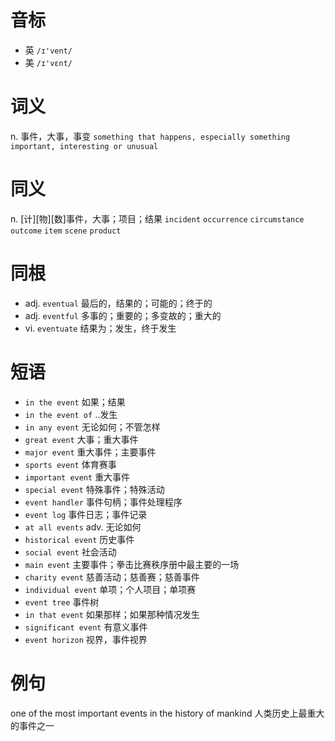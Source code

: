 # 音标

- 英 `/ɪ'vent/`
- 美 `/ɪ'vɛnt/`

# 词义

n. 事件，大事，事变
`something that happens, especially something important, interesting or unusual`

# 同义

n. [计][物][数]事件，大事；项目；结果
`incident` `occurrence` `circumstance` `outcome` `item` `scene` `product`

# 同根

- adj. `eventual` 最后的，结果的；可能的；终于的
- adj. `eventful` 多事的；重要的；多变故的；重大的
- vi. `eventuate` 结果为；发生，终于发生

# 短语

- `in the event` 如果；结果
- `in the event of` ..发生
- `in any event` 无论如何；不管怎样
- `great event` 大事；重大事件
- `major event` 重大事件；主要事件
- `sports event` 体育赛事
- `important event` 重大事件
- `special event` 特殊事件；特殊活动
- `event handler` 事件句柄；事件处理程序
- `event log` 事件日志；事件记录
- `at all events` adv. 无论如何
- `historical event` 历史事件
- `social event` 社会活动
- `main event` 主要事件；拳击比赛秩序册中最主要的一场
- `charity event` 慈善活动；慈善赛；慈善事件
- `individual event` 单项；个人项目；单项赛
- `event tree` 事件树
- `in that event` 如果那样；如果那种情况发生
- `significant event` 有意义事件
- `event horizon` 视界，事件视界

# 例句

one of the most important events in the history of mankind
人类历史上最重大的事件之一


